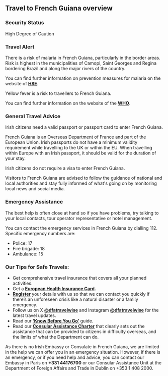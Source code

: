 ## Travel to French Guiana overview

### **Security Status**

High Degree of Caution

### **Travel Alert**

There is a risk of malaria in French Guiana, particularly in the border areas. Risk is highest in the municipalities of Camopi, Saint Georges and Regina bordering Brazil and along the major rivers of the country.

You can find further information on prevention measures for malaria on the website of [**HSE**](https://www2.hse.ie/conditions/malaria/#:~:text=Preventing%20malaria&text=Bite%20prevention%20%E2%80%93%20avoid%20mosquito%20bites,if%20so%20take%20them%20correctly).

Yellow fever is a risk to travellers to French Guiana.

You can find further information on the website of the [**WHO**](https://www.who.int/emergencies/disease-outbreak-news/item/2020-DON288#:~:text=WHO%20recommends%20vaccination%20against%20yellow,over%20one%20year%20of%20age.).

### **General Travel Advice**

Irish citizens need a valid passport or passport card to enter French Guiana.

French Guiana is an Overseas Department of France and part of the European Union. Irish passports do not have a minimum validity requirement while travelling to the UK or within the EU. When travelling within Europe with an Irish passport, it should be valid for the duration of your stay.

Irish citizens do not require a visa to enter French Guiana.

Visitors to French Guiana are advised to follow the guidance of national and local authorities and stay fully informed of what's going on by monitoring local news and social media.

### **Emergency Assistance**

The best help is often close at hand so if you have problems, try talking to your local contacts, tour operator representative or hotel management.

You can contact the emergency services in French Guiana by dialling 112. Specific emergency numbers are:

* Police: 17
* Fire brigade: 18
* Ambulance: 15

### **Our Tips for Safe Travels:**

* Get comprehensive travel insurance that covers all your planned activities.
* Get a [**European Health Insurance Card**](http://www.hse.ie/eng/services/list/1/schemes/EHIC/)**.**
* [**Register**](/en/dfa/overseas-travel/citizens-registration/) your details with us so that we can contact you quickly if there’s an unforeseen crisis like a natural disaster or a family emergency.
* Follow us on X [**@dfatravelwise**](https://www.twitter.com/DFATravelWise) and Instagram [**@dfatravelwise**](https://www.instagram.com/dfatravelwise/) for the latest travel updates.
* Read our [**‘Know Before You Go’**](/en/dfa/overseas-travel/know-before-you-go-/) guide.
* Read our [**Consular Assistance Charter**](https://www.ireland.ie/en/dfa/overseas-travel/assistance-abroad/consular-assistance-charter/) that clearly sets out the assistance that can be provided to citizens in difficulty overseas, and the limits of what the Department can do.

As there is no Irish Embassy or Consulate in French Guiana, we are limited in the help we can offer you in an emergency situation. However, if there is an emergency, or if you need help and advice, you can contact our Embassy in Paris on **+331 44176700** or our Consular Assistance Unit at the Department of Foreign Affairs and Trade in Dublin on +353 1 408 2000.